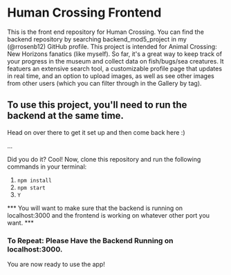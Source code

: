 # Human Crossing Frontend

This is the front end repository for Human Crossing. You can find the backend repository by searching backend_mod5_project in my (@rrosenb12) GitHub profile. This project is intended for Animal Crossing: New Horizons fanatics (like myself). So far, it's a great way to keep track of your progress in the museum and collect data on fish/bugs/sea creatures. It featuers an extensive search tool, a customizable profile page that updates in real time, and an option to upload images, as well as see other images from other users (which you can filter through in the Gallery by tag).

## To use this project, you'll need to run the backend at the same time.

Head on over there to get it set up and then come back here :)

...

Did you do it? Cool! Now, clone this repository and run the following commands in your terminal:

1. `npm install`
2. `npm start`
3. `Y`

*** You will want to make sure that the backend is running on localhost:3000 and the frontend is working on whatever other port you want. ***
### To Repeat: Please Have the Backend Running on localhost:3000. ###

You are now ready to use the app!
